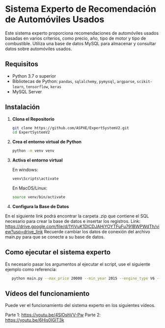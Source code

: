 # Sistema Experto de Recomendación de Automóviles Usados

Este sistema experto proporciona recomendaciones de automóviles usados basadas en varios criterios, como precio, año, tipo de motor y tipo de combustible. Utiliza una base de datos MySQL para almacenar y consultar datos sobre automóviles usados.

## Requisitos

- Python 3.7 o superior
- Bibliotecas de Python: `pandas`, `sqlalchemy`, `pymysql`, `argparse`, `scikit-learn`, `tensorflow`, `keras`
- MySQL Server

## Instalación

1. **Clona el Repositorio**

   ```bash
   git clone https://github.com/ASPXE/ExpertSystemV2.git
   cd ExpertSystemV2
   ```
2. **Crea el entorno virtual de Python**
   ```bash
   python -m venv venv
   ```

4. **Activa el entorno virtual**
   
   En windows:
   ```bash
   venv\Scripts\activate
   ```
   En MacOS/Linux:
   ```bash
   source venv/bin/activate
   ```
5. **Configura la Base de Datos**
   
  En el siguiente link podrá encontrar la carpeta .zip que contiene el SQL necesario para crear la base de datos e insertar los registros.
  Link: https://drive.google.com/file/d/1YiVuK1DlCDJAHiYOYTFuFu791BWPWdTh/view?usp=drive_link
  Recuerde cambiar los datos de conexión del archivo main.py para que se conecte a su base de datos.

## Como ejecutar el sistema experto

Es necesario pasar los argumentos al ejecutar el script, use el siguiente ejemplo como referencia:

```bash
   python main.py --max_price 20000 --min_year 2015 --engine_type V6 --fuel_type Gasoline
```

## Vídeos del funcionamiento

Puede ver el funcionamiento del sistema experto en los siguientes vídeos.

Parte 1: https://youtu.be/4SlOshVV-Pw
Parte 2: https://youtu.be/6His0IGlT3k
  
   
